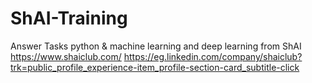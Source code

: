 # ShAI-Training
Answer Tasks python & machine learning and deep learning from ShAI 
https://www.shaiclub.com/
https://eg.linkedin.com/company/shaiclub?trk=public_profile_experience-item_profile-section-card_subtitle-click
